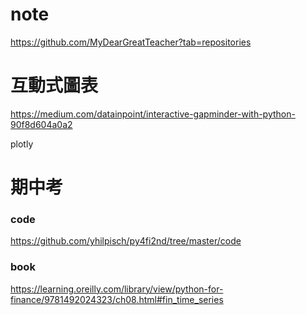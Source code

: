 # note

https://github.com/MyDearGreatTeacher?tab=repositories

# 互動式圖表

https://medium.com/datainpoint/interactive-gapminder-with-python-90f8d604a0a2

plotly

# 期中考
### code
https://github.com/yhilpisch/py4fi2nd/tree/master/code


### book
https://learning.oreilly.com/library/view/python-for-finance/9781492024323/ch08.html#fin_time_series

